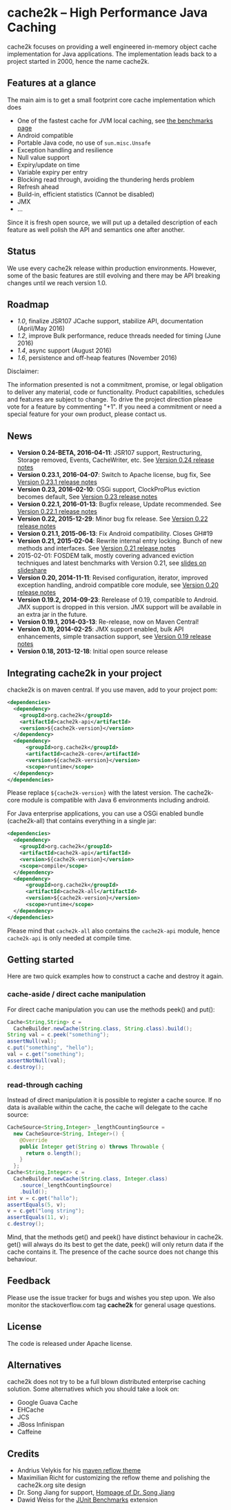 # cache2k – High Performance Java Caching

cache2k focuses on providing a well engineered in-memory object cache implementation for
Java applications. The implementation leads back to a project started in 2000, hence
the name cache2k.

## Features at a glance

The main aim is to get a small footprint core cache implementation which does

 * One of the fastest cache for JVM local caching, see [the benchmarks page](benchmarks.html)
 * Android compatible
 * Portable Java code, no use of `sun.misc.Unsafe`
 * Exception handling and resilience
 * Null value support
 * Expiry/update on time
 * Variable expiry per entry
 * Blocking read through, avoiding the thundering herds problem
 * Refresh ahead
 * Build-in, efficient statistics (Cannot be disabled)
 * JMX
 * ...

Since it is fresh open source, we will put up a detailed description of each feature as well
polish the API and semantics one after another.

## Status

We use every cache2k release within production environments. However, some of the basic features
are still evolving and there may be API breaking changes until we reach version 1.0.

## Roadmap

  * _1.0_, finalize JSR107 JCache support, stabilize API, documentation (April/May 2016)
  * _1.2_, improve Bulk performance, reduce threads needed for timing (June 2016)
  * _1.4_, async support (August 2016)
  * _1.6_, persistence and off-heap features (November 2016)
  
Disclaimer:

The information presented is not a commitment, promise, or legal obligation to deliver any material, code or functionality.
Product capabilities, schedules and features are subject to change. To drive the project direction please vote for
a feature by commenting "+1". If you need a commitment or need a special feature for your own product, please contact
us.

## News

  * **Version 0.24-BETA, 2016-04-11**: JSR107 support, Restructuring, Storage removed, Events, CacheWriter, etc. See [Version 0.24 release notes](0/24.html)
  * **Version 0.23.1, 2016-04-07**: Switch to Apache license, bug fix, See [Version 0.23.1 release notes](0/23.1.html)
  * **Version 0.23, 2016-02-10**: OSGi support, ClockProPlus eviction becomes default, See [Version 0.23 release notes](0/23.html)
  * **Version 0.22.1, 2016-01-13**: Bugfix release, Update recommended. See [Version 0.22.1 release notes](0/22.1.html)
  * **Version 0.22, 2015-12-29**: Minor bug fix release. See [Version 0.22 release notes](0/22.html)
  * **Version 0.21.1, 2015-06-13**: Fix Android compatibility. Closes GH#19
  * **Version 0.21, 2015-02-04**: Rewrite internal entry locking. Bunch of new methods and interfaces. See [Version 0.21 release notes](0/21.html)
  * 2015-02-01: FOSDEM talk, mostly covering advanced eviction techniques and latest benchmarks with Version 0.21, see [slides on slideshare](http://www.slideshare.net/cruftex/cache2k-java-caching-turbo-charged-fosdem-2015) 
  * **Version 0.20, 2014-11-11**: Revised configuration, iterator, improved 
    exception handling, android compatible core module, see [Version 0.20 release notes](0/20.html)
  * **Version 0.19.2, 2014-09-23**: Rerelease of 0.19, compatible to Android. 
    JMX support is dropped in this version. JMX support will be available in an extra jar in the future. 
  * **Version 0.19.1, 2014-03-13**: Re-release, now on Maven Central!
  * **Version 0.19, 2014-02-25**: JMX support enabled, bulk API enhancements,
    simple transaction support, see [Version 0.19 release notes](0/19.html)
  * **Version 0.18, 2013-12-18**: Initial open source release


## Integrating cache2k in your project

chacke2k is on maven central. If you use maven, add to your project pom:

```xml
<dependencies>
  <dependency>
    <groupId>org.cache2k</groupId>
    <artifactId>cache2k-api</artifactId>
    <version>${cache2k-version}</version>
  </dependency>
  <dependency>
      <groupId>org.cache2k</groupId>
      <artifactId>cache2k-core</artifactId>
      <version>${cache2k-version}</version>
      <scope>runtime</scope>
  </dependency>
</dependencies>
```

Please replace `${cache2k-version}` with the latest version. The cache2k-core 
module is compatible with Java 6 environments including android.

For Java enterprise applications, you can use a OSGi enabled bundle (cache2k-all) that contains everything in a single jar: 

```xml
<dependencies>
  <dependency>
    <groupId>org.cache2k</groupId>
    <artifactId>cache2k-api</artifactId>
    <version>${cache2k-version}</version>
    <scope>compile</scope>
  </dependency>
  <dependency>
      <groupId>org.cache2k</groupId>
      <artifactId>cache2k-all</artifactId>
      <version>${cache2k-version}</version>
      <scope>runtime</scope>
  </dependency>
</dependencies>
```

Please mind that `cache2k-all` also contains the `cache2k-api` module, hence `cache2k-api` is only needed at compile time.

## Getting started

Here are two quick examples how to construct a cache and destroy it again.

### cache-aside / direct cache manipulation

For direct cache manipulation you can use the methods peek() and put():

```java
Cache<String,String> c =
  CacheBuilder.newCache(String.class, String.class).build();
String val = c.peek("something");
assertNull(val);
c.put("something", "hello");
val = c.get("something");
assertNotNull(val);
c.destroy();
```

### read-through caching

Instead of direct manipulation it is possible to register a cache source. If no
data is available within the cache, the cache will delegate to the cache source:

```java
CacheSource<String,Integer> _lengthCountingSource =
  new CacheSource<String, Integer>() {
    @Override
    public Integer get(String o) throws Throwable {
      return o.length();
    }
  };
Cache<String,Integer> c =
  CacheBuilder.newCache(String.class, Integer.class)
    .source(_lengthCountingSource)
    .build();
int v = c.get("hallo");
assertEquals(5, v);
v = c.get("long string");
assertEquals(11, v);
c.destroy();
```

Mind, that the methods get() and peek() have distinct behaviour in cache2k. get() will always
do its best to get the date, peek() will only return data if the cache contains it. The
presence of the cache source does not change this behaviour.

## Feedback

Please use the issue tracker for bugs and wishes you step upon. We also monitor the stackoverflow.com tag
**cache2k** for general usage questions.

## License

The code is released under Apache license. 

## Alternatives

cache2k does not try to be a full blown distributed enterprise caching solution. Some alternatives
which you should take a look on:

 * Google Guava Cache
 * EHCache
 * JCS
 * JBoss Infinispan
 * Caffeine

## Credits

  * Andrius Velykis for his [maven reflow theme](http://andriusvelykis.github.io/reflow-maven-skin)
  * Maximilian Richt for customizing the reflow theme and polishing the cache2k.org site design
  * Dr. Song Jiang for support, [Hompage of Dr. Song Jiang](http://www.ece.eng.wayne.edu/~sjiang)
  * Dawid Weiss for the [JUnit Benchmarks](http://labs.carrotsearch.com/junit-benchmarks.html) extension
